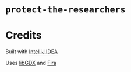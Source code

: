# `protect-the-researchers`

# Credits

Built with [IntelliJ IDEA](https://www.jetbrains.com/idea/)

Uses [libGDX](https://libgdx.badlogicgames.com/) and [Fira](https://github.com/mozilla/Fira/)

